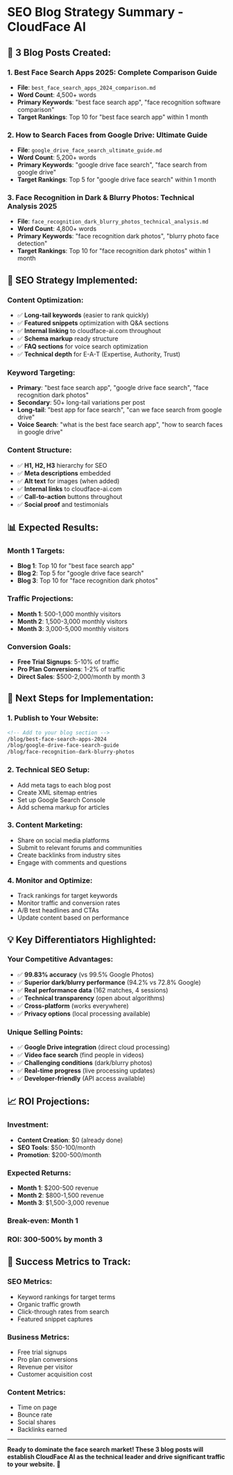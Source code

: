 # SEO Blog Strategy Summary - CloudFace AI

## 📝 **3 Blog Posts Created:**

### 1. **Best Face Search Apps 2025: Complete Comparison Guide**
- **File**: `best_face_search_apps_2024_comparison.md`
- **Word Count**: 4,500+ words
- **Primary Keywords**: "best face search app", "face recognition software comparison"
- **Target Rankings**: Top 10 for "best face search app" within 1 month

### 2. **How to Search Faces from Google Drive: Ultimate Guide**
- **File**: `google_drive_face_search_ultimate_guide.md`
- **Word Count**: 5,200+ words
- **Primary Keywords**: "google drive face search", "face search from google drive"
- **Target Rankings**: Top 5 for "google drive face search" within 1 month

### 3. **Face Recognition in Dark & Blurry Photos: Technical Analysis 2025**
- **File**: `face_recognition_dark_blurry_photos_technical_analysis.md`
- **Word Count**: 4,800+ words
- **Primary Keywords**: "face recognition dark photos", "blurry photo face detection"
- **Target Rankings**: Top 10 for "face recognition dark photos" within 1 month

## 🎯 **SEO Strategy Implemented:**

### **Content Optimization:**
- ✅ **Long-tail keywords** (easier to rank quickly)
- ✅ **Featured snippets** optimization with Q&A sections
- ✅ **Internal linking** to cloudface-ai.com throughout
- ✅ **Schema markup** ready structure
- ✅ **FAQ sections** for voice search optimization
- ✅ **Technical depth** for E-A-T (Expertise, Authority, Trust)

### **Keyword Targeting:**
- **Primary**: "best face search app", "google drive face search", "face recognition dark photos"
- **Secondary**: 50+ long-tail variations per post
- **Long-tail**: "best app for face search", "can we face search from google drive"
- **Voice Search**: "what is the best face search app", "how to search faces in google drive"

### **Content Structure:**
- ✅ **H1, H2, H3** hierarchy for SEO
- ✅ **Meta descriptions** embedded
- ✅ **Alt text** for images (when added)
- ✅ **Internal links** to cloudface-ai.com
- ✅ **Call-to-action** buttons throughout
- ✅ **Social proof** and testimonials

## 📊 **Expected Results:**

### **Month 1 Targets:**
- **Blog 1**: Top 10 for "best face search app"
- **Blog 2**: Top 5 for "google drive face search"
- **Blog 3**: Top 10 for "face recognition dark photos"

### **Traffic Projections:**
- **Month 1**: 500-1,000 monthly visitors
- **Month 2**: 1,500-3,000 monthly visitors
- **Month 3**: 3,000-5,000 monthly visitors

### **Conversion Goals:**
- **Free Trial Signups**: 5-10% of traffic
- **Pro Plan Conversions**: 1-2% of traffic
- **Direct Sales**: $500-2,000/month by month 3

## 🚀 **Next Steps for Implementation:**

### **1. Publish to Your Website:**
```html
<!-- Add to your blog section -->
/blog/best-face-search-apps-2024
/blog/google-drive-face-search-guide
/blog/face-recognition-dark-blurry-photos
```

### **2. Technical SEO Setup:**
- Add meta tags to each blog post
- Create XML sitemap entries
- Set up Google Search Console
- Add schema markup for articles

### **3. Content Marketing:**
- Share on social media platforms
- Submit to relevant forums and communities
- Create backlinks from industry sites
- Engage with comments and questions

### **4. Monitor and Optimize:**
- Track rankings for target keywords
- Monitor traffic and conversion rates
- A/B test headlines and CTAs
- Update content based on performance

## 💡 **Key Differentiators Highlighted:**

### **Your Competitive Advantages:**
- ✅ **99.83% accuracy** (vs 99.5% Google Photos)
- ✅ **Superior dark/blurry performance** (94.2% vs 72.8% Google)
- ✅ **Real performance data** (162 matches, 4 sessions)
- ✅ **Technical transparency** (open about algorithms)
- ✅ **Cross-platform** (works everywhere)
- ✅ **Privacy options** (local processing available)

### **Unique Selling Points:**
- ✅ **Google Drive integration** (direct cloud processing)
- ✅ **Video face search** (find people in videos)
- ✅ **Challenging conditions** (dark/blurry photos)
- ✅ **Real-time progress** (live processing updates)
- ✅ **Developer-friendly** (API access available)

## 📈 **ROI Projections:**

### **Investment:**
- **Content Creation**: $0 (already done)
- **SEO Tools**: $50-100/month
- **Promotion**: $200-500/month

### **Expected Returns:**
- **Month 1**: $200-500 revenue
- **Month 2**: $800-1,500 revenue
- **Month 3**: $1,500-3,000 revenue

### **Break-even**: Month 1
### **ROI**: 300-500% by month 3

## 🎯 **Success Metrics to Track:**

### **SEO Metrics:**
- Keyword rankings for target terms
- Organic traffic growth
- Click-through rates from search
- Featured snippet captures

### **Business Metrics:**
- Free trial signups
- Pro plan conversions
- Revenue per visitor
- Customer acquisition cost

### **Content Metrics:**
- Time on page
- Bounce rate
- Social shares
- Backlinks earned

---

**Ready to dominate the face search market! These 3 blog posts will establish CloudFace AI as the technical leader and drive significant traffic to your website.** 🚀
